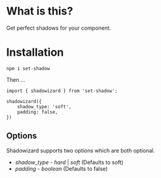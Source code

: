 # What is this?

Get perfect shadows for your component.

# Installation

`npm i set-shadow`

Then ...

```
import { shadowizard } from 'set-shadow';

shadowizard({
    shadow_type: 'soft',
    padding: false,
})
```

## Options

Shadowizard supports two options which are both optional.

- _shadow_type_ - _hard_ | _soft_ (Defaults to soft)
- _padding_ - _boolean_ (Defaults to false)
